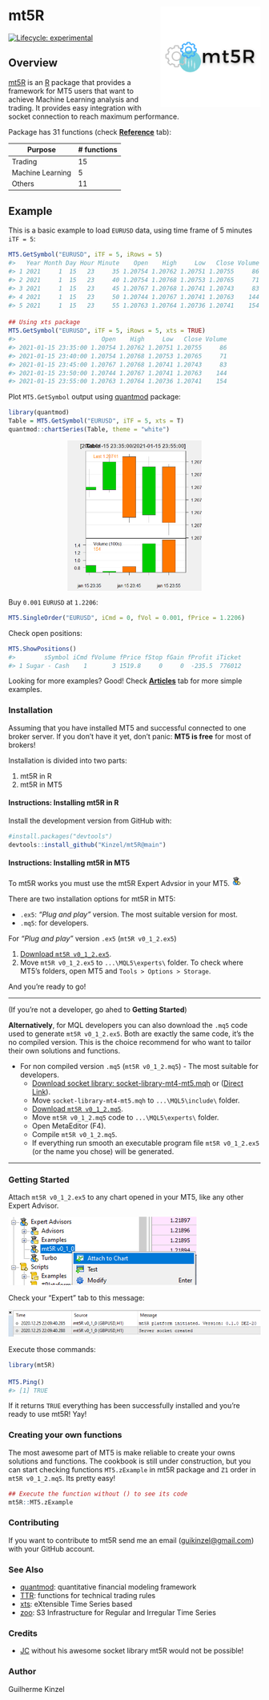 
<!-- README.md is generated from README.Rmd. Please edit that file -->

# mt5R <img src='man/figures/logo.png' align="right" height="200" />

<!-- badges: start -->

[![Lifecycle:
experimental](https://img.shields.io/badge/lifecycle-experimental-orange.svg)](https://www.tidyverse.org/lifecycle/#experimental)
<!-- badges: end -->

## Overview

[mt5R](https://kinzel.github.io/mt5R/) is an
[R](https://www.r-project.org) package that provides a framework for MT5
users that want to achieve Machine Learning analysis and trading. It
provides easy integration with socket connection to reach maximum
performance.

Package has 31 functions (check
[**Reference**](https://kinzel.github.io/mt5R/reference/index.html)
tab):

| Purpose          | \# functions |
| ---------------- | ------------ |
| Trading          | 15           |
| Machine Learning | 5            |
| Others           | 11           |

## Example

This is a basic example to load `EURUSD` data, using time frame of 5
minutes `iTF = 5`:

``` r
MT5.GetSymbol("EURUSD", iTF = 5, iRows = 5)
#>   Year Month Day Hour Minute    Open    High     Low   Close Volume
#> 1 2021     1  15   23     35 1.20754 1.20762 1.20751 1.20755     86
#> 2 2021     1  15   23     40 1.20754 1.20768 1.20753 1.20765     71
#> 3 2021     1  15   23     45 1.20767 1.20768 1.20741 1.20743     83
#> 4 2021     1  15   23     50 1.20744 1.20767 1.20741 1.20763    144
#> 5 2021     1  15   23     55 1.20763 1.20764 1.20736 1.20741    154

## Using xts package
MT5.GetSymbol("EURUSD", iTF = 5, iRows = 5, xts = TRUE)
#>                        Open    High     Low   Close Volume
#> 2021-01-15 23:35:00 1.20754 1.20762 1.20751 1.20755     86
#> 2021-01-15 23:40:00 1.20754 1.20768 1.20753 1.20765     71
#> 2021-01-15 23:45:00 1.20767 1.20768 1.20741 1.20743     83
#> 2021-01-15 23:50:00 1.20744 1.20767 1.20741 1.20763    144
#> 2021-01-15 23:55:00 1.20763 1.20764 1.20736 1.20741    154
```

Plot `MT5.GetSymbol` output using
[quantmod](https://CRAN.R-project.org/package=quantmod) package:

``` r
library(quantmod)
Table = MT5.GetSymbol("EURUSD", iTF = 5, xts = T) 
quantmod::chartSeries(Table, theme = "white")
```

<!-- For some reason, the plot created in the chunk appears in .md but not in the site. Now using an image previously created -->

<center>

<img src='man/figures/chartseries.png' align="center" height="300" />

</center>

Buy `0.001` `EURUSD` at `1.2206`:

``` r
MT5.SingleOrder("EURUSD", iCmd = 0, fVol = 0.001, fPrice = 1.2206) 
```

Check open positions:

``` r
MT5.ShowPositions()
#>        sSymbol iCmd fVolume fPrice fStop fGain fProfit iTicket
#> 1 Sugar - Cash    1       3 1519.8     0     0  -235.5  776012
```

Looking for more examples? Good\! Check
[**Articles**](https://kinzel.github.io/mt5R/articles/) tab for more
simple examples.

### Installation

Assuming that you have installed MT5 and successful connected to one
broker server. If you don’t have it yet, don’t panic: **MT5 is free**
for most of brokers\!

Installation is divided into two parts:

1.  mt5R in R
2.  mt5R in MT5

#### Instructions: Installing mt5R in R

Install the development version from GitHub with:

``` r
#install.packages("devtools")
devtools::install_github("Kinzel/mt5R@main") 
```

#### Instructions: Installing mt5R in MT5

To mt5R works you must use the mt5R Expert Advsior in your MT5.
<img src='man/figures/eaface.png'/>

There are two installation options for mt5R in MT5:

  - `.ex5`: *“Plug and play”* version. The most suitable version for
    most.
  - `.mq5`: for developers.

For *“Plug and play”* version `.ex5` (`mt5R v0_1_2.ex5`)

1.  [Download `mt5R
    v0_1_2.ex5`](https://github.com/Kinzel/mt5R/raw/main/MT5%20files/mt5R%20v0_1_2.ex5).
2.  Move `mt5R v0_1_2.ex5` to `...\MQL5\experts\` folder. To check where
    MT5’s folders, open MT5 and `Tools > Options > Storage`.

And you’re ready to go\!

-----

(If you’re not a developer, go ahed to **Getting Started**)

**Alternatively**, for MQL developers you can also download the `.mq5`
code used to generate `mt5R v0_1_2.ex5`. Both are exactly the same code,
it’s the no compiled version. This is the choice recommend for who want
to tailor their own solutions and functions.

  - For non compiled version `.mq5` (`mt5R v0_1_2.mq5`) - The most
    suitable for developers.
      - [Download socket library:
        socket-library-mt4-mt5.mqh](https://www.mql5.com/en/blogs/post/706665)
        or ([Direct
        Link](https://c.mql5.com/6/865/socket-library-mt4-mt5.mqh)).
      - Move `socket-library-mt4-mt5.mqh` to `...\MQL5\include\` folder.
      - [Download `mt5R
        v0_1_2.mq5`](https://github.com/Kinzel/mt5R/raw/main/MT5%20files/mt5R%20v0_1_2.mq5).
      - Move `mt5R v0_1_2.mq5` code to `...\MQL5\experts\` folder.
      - Open MetaEditor (F4).
      - Compile `mt5R v0_1_2.mq5`.
      - If everything run smooth an executable program file `mt5R
        v0_1_2.ex5` (or the name you chose) will be generated.

-----

### Getting Started

Attach `mt5R v0_1_2.ex5` to any chart opened in your MT5, like any other
Expert Advisor.

<img src='man/figures/attach.png'/>

Check your “Expert” tab to this message:

<img src='man/figures/workingmt5.png'/>

Execute those commands:

``` r
library(mt5R)

MT5.Ping()
#> [1] TRUE
```

If it returns `TRUE` everything has been successfully installed and
you’re ready to use mt5R\! Yay\!

### Creating your own functions

The most awesome part of MT5 is make reliable to create your owns
solutions and functions. The cookbook is still under construction, but
you can start checking functions `MT5.zExample` in mt5R package and `Z1`
order in `mt5R v0_1_2.mq5`. Its pretty easy\!

``` r
## Execute the function without () to see its code
mt5R::MT5.zExample
```

### Contributing

If you want to contribute to mt5R send me an email
(<guikinzel@gmail.com>) with your GitHub account.

### See Also

  - [quantmod](https://CRAN.R-project.org/package=quantmod):
    quantitative financial modeling framework
  - [TTR](https://CRAN.R-project.org/package=TTR): functions for
    technical trading rules
  - [xts](https://CRAN.R-project.org/package=xts): eXtensible Time
    Series based
  - [zoo](https://CRAN.R-project.org/package=zoo): S3 Infrastructure for
    Regular and Irregular Time Series

### Credits

  - [JC](https://www.mql5.com/en/users/jjc) without his awesome socket
    library mt5R would not be possible\!

### Author

Guilherme Kinzel
